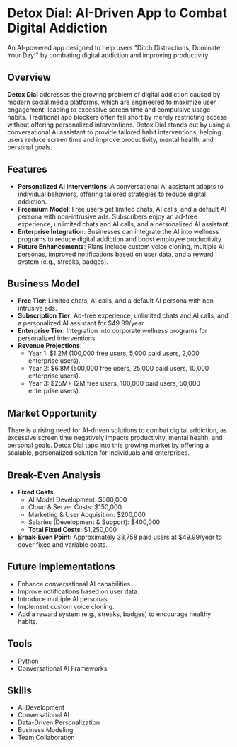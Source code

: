 # Detox Dial: AI-Driven App to Combat Digital Addiction

An AI-powered app designed to help users "Ditch Distractions, Dominate Your Day!" by combating digital addiction and improving productivity.

## Overview
**Detox Dial** addresses the growing problem of digital addiction caused by modern social media platforms, which are engineered to maximize user engagement, leading to excessive screen time and compulsive usage habits. Traditional app blockers often fall short by merely restricting access without offering personalized interventions. Detox Dial stands out by using a conversational AI assistant to provide tailored habit interventions, helping users reduce screen time and improve productivity, mental health, and personal goals.

## Features
- **Personalized AI Interventions**: A conversational AI assistant adapts to individual behaviors, offering tailored strategies to reduce digital addiction.  
- **Freemium Model**: Free users get limited chats, AI calls, and a default AI persona with non-intrusive ads. Subscribers enjoy an ad-free experience, unlimited chats and AI calls, and a personalized AI assistant.  
- **Enterprise Integration**: Businesses can integrate the AI into wellness programs to reduce digital addiction and boost employee productivity.  
- **Future Enhancements**: Plans include custom voice cloning, multiple AI personas, improved notifications based on user data, and a reward system (e.g., streaks, badges).

## Business Model
- **Free Tier**: Limited chats, AI calls, and a default AI persona with non-intrusive ads.  
- **Subscription Tier**: Ad-free experience, unlimited chats and AI calls, and a personalized AI assistant for $49.99/year.  
- **Enterprise Tier**: Integration into corporate wellness programs for personalized interventions.  
- **Revenue Projections**:  
  - Year 1: $1.2M (100,000 free users, 5,000 paid users, 2,000 enterprise users).  
  - Year 2: $6.8M (500,000 free users, 25,000 paid users, 10,000 enterprise users).  
  - Year 3: $25M+ (2M free users, 100,000 paid users, 50,000 enterprise users).

## Market Opportunity
There is a rising need for AI-driven solutions to combat digital addiction, as excessive screen time negatively impacts productivity, mental health, and personal goals. Detox Dial taps into this growing market by offering a scalable, personalized solution for individuals and enterprises.

## Break-Even Analysis
- **Fixed Costs**:  
  - AI Model Development: $500,000  
  - Cloud & Server Costs: $150,000  
  - Marketing & User Acquisition: $200,000  
  - Salaries (Development & Support): $400,000  
  - **Total Fixed Costs**: $1,250,000  
- **Break-Even Point**: Approximately 33,758 paid users at $49.99/year to cover fixed and variable costs.

## Future Implementations
- Enhance conversational AI capabilities.  
- Improve notifications based on user data.  
- Introduce multiple AI personas.  
- Implement custom voice cloning.  
- Add a reward system (e.g., streaks, badges) to encourage healthy habits.

## Tools
- Python  
- Conversational AI Frameworks  

## Skills
- AI Development  
- Conversational AI  
- Data-Driven Personalization  
- Business Modeling  
- Team Collaboration
